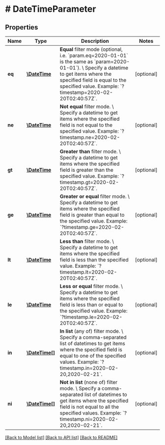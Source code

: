 # # DateTimeParameter

## Properties

Name | Type | Description | Notes
------------ | ------------- | ------------- | -------------
**eq** | [**\DateTime**](\DateTime.md) | **Equal** filter mode (optional, i.e. &#x60;param.eq&#x3D;2020-01-01&#x60; is the same as &#x60;param&#x3D;2020-01-01&#x60;). \\ Specify a datetime to get items where the specified field is equal to the specified value.  Example: &#x60;?timestamp&#x3D;2020-02-20T02:40:57Z&#x60;. | [optional]
**ne** | [**\DateTime**](\DateTime.md) | **Not equal** filter mode. \\ Specify a datetime to get items where the specified field is not equal to the specified value.  Example: &#x60;?timestamp.ne&#x3D;2020-02-20T02:40:57Z&#x60;. | [optional]
**gt** | [**\DateTime**](\DateTime.md) | **Greater than** filter mode. \\ Specify a datetime to get items where the specified field is greater than the specified value.  Example: &#x60;?timestamp.gt&#x3D;2020-02-20T02:40:57Z&#x60;. | [optional]
**ge** | [**\DateTime**](\DateTime.md) | **Greater or equal** filter mode. \\ Specify a datetime to get items where the specified field is greater than equal to the specified value.  Example: &#x60;?timestamp.ge&#x3D;2020-02-20T02:40:57Z&#x60;. | [optional]
**lt** | [**\DateTime**](\DateTime.md) | **Less than** filter mode. \\ Specify a datetime to get items where the specified field is less than the specified value.  Example: &#x60;?timestamp.lt&#x3D;2020-02-20T02:40:57Z&#x60;. | [optional]
**le** | [**\DateTime**](\DateTime.md) | **Less or equal** filter mode. \\ Specify a datetime to get items where the specified field is less than or equal to the specified value.  Example: &#x60;?timestamp.le&#x3D;2020-02-20T02:40:57Z&#x60;. | [optional]
**in** | [**\DateTime[]**](\DateTime.md) | **In list** (any of) filter mode. \\ Specify a comma-separated list of datetimes to get items where the specified field is equal to one of the specified values.  Example: &#x60;?timestamp.in&#x3D;2020-02-20,2020-02-21&#x60;. | [optional]
**ni** | [**\DateTime[]**](\DateTime.md) | **Not in list** (none of) filter mode. \\ Specify a comma-separated list of datetimes to get items where the specified field is not equal to all the specified values.  Example: &#x60;?timestamp.ni&#x3D;2020-02-20,2020-02-21&#x60;. | [optional]

[[Back to Model list]](../../README.md#models) [[Back to API list]](../../README.md#endpoints) [[Back to README]](../../README.md)
